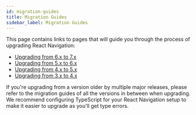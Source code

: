 ```yaml
---
id: migration-guides
title: Migration Guides
sidebar_label: Migration Guides
---
```


This page contains links to pages that will guide you through the process of upgrading React Navigation:

- [Upgrading from 6.x to 7.x](../version-6.x/upgrading-from-6.x.md)
- [Upgrading from 5.x to 6.x](../version-6.x/upgrading-from-5.x.md)
- [Upgrading from 4.x to 5.x](../version-5.x/upgrading-from-4.x.md)
- [Upgrading from 3.x to 4.x](../version-4.x/upgrading-from-3.x.md)

If you're upgrading from a version older by multiple major releases, please refer to the migration guides of all the versions in between when upgrading. We recommend configuring TypeScript for your React Navigation setup to make it easier to upgrade as you'll get type errors.
